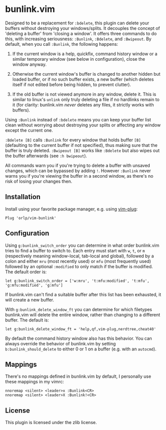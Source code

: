 # bunlink.vim

Designed to be a replacement for `:bdelete`, this plugin can delete your buffers
without destroying your windows/splits. It decouples the concept of 'deleting
a buffer' from 'closing a window'. It offers three commands to do this, with
increasing seriousness: `:Bunlink`, `:Bdelete`, and `:Bwipeout`. By default,
when you call `:Bunlink`, the following happens:

 1. If the current window is a help, quickfix, command history window or a
 similar temporary window (see below in configuration), close the window anyway.
 
 2. Otherwise the current window's buffer is changed to another hidden but
 loaded buffer, or if no such buffer exists, a new buffer (which deletes itself
 if not edited before being hidden, to prevent clutter).

 3. If the old buffer is not viewed anymore in any window, delete it. This is
 similar to linux's `unlink` only truly deleting a file if no hardlinks remain
 to it (for clarity: bunlink.vim *never* deletes any files, it strictly works
 with buffers).

Using `:Bunlink` instead of `:bdelete` means you can keep your buffer list
clean without worrying about destroying your splits or affecting any window
except the current one.

`:Bdelete [B]` calls `:Bunlink` for every window that holds buffer `[B]`
(defaulting to the current buffer if not specified), thus making sure that the
buffer is truly deleted. `:Bwipeout [B]` works like `:Bdelete` but also wipes
out the buffer afterwards (see `:h bwipeout`).

All commands warn you if you're trying to delete a buffer with unsaved changes,
which can be bypassed by adding `!`. However `:Bunlink` never warns you if
you're viewing the buffer in a second window, as there's no risk of losing
your changes then.


## Installation

Install using your favorite package manager, e.g. using
[vim-plug](https://github.com/junegunn/vim-plug):

    Plug 'orlp/vim-bunlink'


## Configuration

Using `g:bunlink_switch_order` you can determine in what order bunlink.vim tries
to find a buffer to switch to. Each entry must start with `w`, `t`, or `m`
(respectively meaning window-local, tab-local and global), followed by a colon
and either `mru` (most recently used) or `mfu` (most frequently used) followed
by an optional `:modified` to only match if the buffer is modified. The default
order is:

    let g:bunlink_switch_order = ['w:mru', 't:mfu:modified', 't:mfu', 'g:mfu:modified', 'g:mfu']

If bunlink.vim can't find a suitable buffer after this list has been exhausted,
it will create a new buffer.

With `g:bunlink_delete_window_ft` you can determine for which filetypes
bunlink.vim will delete the entire window, rather than changing to a different
buffer. The default is:

    let g:bunlink_delete_window_ft = 'help,qf,vim-plug,nerdtree,cheat40'

By default the command history window also has this behavior. You can always
override the behavior of bunlink.vim by setting `b:bunlink_should_delete` to
either 0 or 1 on a buffer (e.g. with an `autocmd`).


## Mappings

There's no mappings defined in bunlink.vim by default, I personally use these
mappings in my vimrc:

    nnoremap <silent> <leader>x :Bunlink<CR>
    nnoremap <silent> <leader>X :Bunlink!<CR>


## License

This plugin is licensed under the zlib license.
